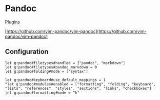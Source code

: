 # Pandoc

[Plugins](plugins.md)

[https://github.com/vim-pandoc/vim-pandoc](https://github.com/vim-pandoc/vim-pandoc)

## Configuration

```viml
let g:pandoc#filetypes#handled = ["pandoc", "markdown"]
let g:pandoc#filetypes#pandoc_markdown = 0
let g:pandoc#folding#mode = ["syntax"]

let g:pandoc#keyboard#use_default_mappings = 1
"let g:pandoc#modules#enabled = ["formatting", "folding", "keyboard", "lists", "references", "styles", "sections", "links", "checkboxes"]
let g:pandoc#formatting#mode = "h"
```

<!-- vim: set ft=vim: set conceallevel=0-->
